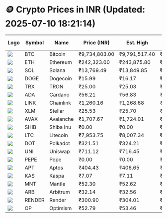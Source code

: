 # 🪙 Crypto Prices in INR (Updated: 2025-07-10 18:21:14)

| Logo | Symbol | Name       | Price (INR) | Est. High | Est. Low | Gross Profit | Fees | Net Profit | ROI % |
|------|--------|------------|-------------|-----------|----------|---------------|------|-------------|--------|
| ![](https://coin-images.coingecko.com/coins/images/1/large/bitcoin.png?1696501400) | BTC    | Bitcoin    | ₹9,734,803.00 | ₹9,791,517.40 | ₹9,678,088.60 | ₹1,172.02 | ₹200.00 | ₹972.02 | 0.97% |
| ![](https://coin-images.coingecko.com/coins/images/279/large/ethereum.png?1696501628) | ETH    | Ethereum   | ₹242,323.00 | ₹243,875.80 | ₹240,770.20 | ₹1,289.86 | ₹200.00 | ₹1,089.86 | 1.09% |
| ![](https://coin-images.coingecko.com/coins/images/4128/large/solana.png?1718769756) | SOL    | Solana     | ₹13,769.49 | ₹13,849.85 | ₹13,689.13 | ₹1,174.06 | ₹200.00 | ₹974.06 | 0.97% |
| ![](https://coin-images.coingecko.com/coins/images/5/large/dogecoin.png?1696501409) | DOGE   | Dogecoin   | ₹15.99 | ₹16.17 | ₹15.81 | ₹2,219.48 | ₹200.00 | ₹2,019.48 | 2.02% |
| ![](https://coin-images.coingecko.com/coins/images/1094/large/tron-logo.png?1696502193) | TRX    | TRON       | ₹25.00 | ₹25.03 | ₹24.97 | ₹252.32 | ₹200.00 | ₹52.32 | 0.05% |
| ![](https://coin-images.coingecko.com/coins/images/975/large/cardano.png?1696502090) | ADA    | Cardano    | ₹56.21 | ₹56.83 | ₹55.59 | ₹2,228.80 | ₹200.00 | ₹2,028.80 | 2.03% |
| ![](https://coin-images.coingecko.com/coins/images/877/large/chainlink-new-logo.png?1696502009) | LINK   | Chainlink  | ₹1,260.16 | ₹1,268.68 | ₹1,251.64 | ₹1,361.17 | ₹200.00 | ₹1,161.17 | 1.16% |
| ![](https://coin-images.coingecko.com/coins/images/100/large/fmpFRHHQ_400x400.jpg?1735231350) | XLM    | Stellar    | ₹25.53 | ₹25.70 | ₹25.37 | ₹1,301.01 | ₹200.00 | ₹1,101.01 | 1.10% |
| ![](https://coin-images.coingecko.com/coins/images/12559/large/Avalanche_Circle_RedWhite_Trans.png?1696512369) | AVAX   | Avalanche  | ₹1,707.67 | ₹1,724.01 | ₹1,691.34 | ₹1,931.61 | ₹200.00 | ₹1,731.61 | 1.73% |
| ![](https://coin-images.coingecko.com/coins/images/11939/large/shiba.png?1696511800) | SHIB   | Shiba Inu  | ₹0.00 | ₹0.00 | ₹0.00 | ₹1,648.25 | ₹200.00 | ₹1,448.25 | 1.45% |
| ![](https://coin-images.coingecko.com/coins/images/2/large/litecoin.png?1696501400) | LTC    | Litecoin   | ₹7,953.75 | ₹8,007.34 | ₹7,900.16 | ₹1,356.69 | ₹200.00 | ₹1,156.69 | 1.16% |
| ![](https://coin-images.coingecko.com/coins/images/12171/large/polkadot.png?1696512008) | DOT    | Polkadot   | ₹321.51 | ₹324.21 | ₹318.81 | ₹1,696.65 | ₹200.00 | ₹1,496.65 | 1.50% |
| ![](https://coin-images.coingecko.com/coins/images/12504/large/uniswap-logo.png?1720676669) | UNI    | Uniswap    | ₹711.12 | ₹716.45 | ₹705.79 | ₹1,511.51 | ₹200.00 | ₹1,311.51 | 1.31% |
| ![](https://coin-images.coingecko.com/coins/images/29850/large/pepe-token.jpeg?1696528776) | PEPE   | Pepe       | ₹0.00 | ₹0.00 | ₹0.00 | ₹3,267.53 | ₹200.00 | ₹3,067.53 | 3.07% |
| ![](https://coin-images.coingecko.com/coins/images/26455/large/aptos_round.png?1696525528) | APT    | Aptos      | ₹404.43 | ₹406.65 | ₹402.21 | ₹1,101.65 | ₹200.00 | ₹901.65 | 0.90% |
| ![](https://coin-images.coingecko.com/coins/images/25751/large/kaspa-icon-exchanges.png?1696524837) | KAS    | Kaspa      | ₹7.07 | ₹7.11 | ₹7.03 | ₹1,023.60 | ₹200.00 | ₹823.60 | 0.82% |
| ![](https://coin-images.coingecko.com/coins/images/30980/large/Mantle-Logo-mark.png?1739213200) | MNT    | Mantle     | ₹52.30 | ₹52.62 | ₹51.98 | ₹1,240.92 | ₹200.00 | ₹1,040.92 | 1.04% |
| ![](https://coin-images.coingecko.com/coins/images/16547/large/arb.jpg?1721358242) | ARB    | Arbitrum   | ₹32.14 | ₹32.56 | ₹31.72 | ₹2,648.17 | ₹200.00 | ₹2,448.17 | 2.45% |
| ![](https://coin-images.coingecko.com/coins/images/11636/large/rndr.png?1696511529) | RENDER | Render     | ₹300.90 | ₹304.01 | ₹297.79 | ₹2,090.42 | ₹200.00 | ₹1,890.42 | 1.89% |
| ![](https://coin-images.coingecko.com/coins/images/25244/large/Optimism.png?1696524385) | OP     | Optimism   | ₹52.79 | ₹53.46 | ₹52.12 | ₹2,590.43 | ₹200.00 | ₹2,390.43 | 2.39% |
